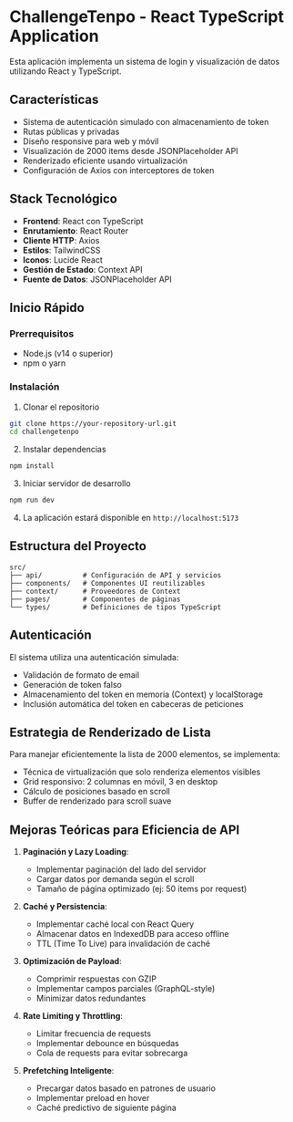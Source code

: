 # ChallengeTenpo - React TypeScript Application

Esta aplicación implementa un sistema de login y visualización de datos utilizando React y TypeScript.

## Características

- Sistema de autenticación simulado con almacenamiento de token
- Rutas públicas y privadas
- Diseño responsive para web y móvil
- Visualización de 2000 items desde JSONPlaceholder API
- Renderizado eficiente usando virtualización
- Configuración de Axios con interceptores de token

## Stack Tecnológico
- **Frontend**: React con TypeScript
- **Enrutamiento**: React Router
- **Cliente HTTP**: Axios
- **Estilos**: TailwindCSS
- **Iconos**: Lucide React
- **Gestión de Estado**: Context API
- **Fuente de Datos**: JSONPlaceholder API

## Inicio Rápido

### Prerrequisitos

- Node.js (v14 o superior)
- npm o yarn

### Instalación

1. Clonar el repositorio
```bash
git clone https://your-repository-url.git
cd challengetenpo
```

2. Instalar dependencias
```bash
npm install
```

3. Iniciar servidor de desarrollo
```bash
npm run dev
```

4. La aplicación estará disponible en `http://localhost:5173`

## Estructura del Proyecto
```
src/
├── api/          # Configuración de API y servicios
├── components/   # Componentes UI reutilizables
├── context/      # Proveedores de Context
├── pages/        # Componentes de páginas
└── types/        # Definiciones de tipos TypeScript
```

## Autenticación

El sistema utiliza una autenticación simulada:
- Validación de formato de email
- Generación de token falso
- Almacenamiento del token en memoria (Context) y localStorage
- Inclusión automática del token en cabeceras de peticiones

## Estrategia de Renderizado de Lista

Para manejar eficientemente la lista de 2000 elementos, se implementa:
- Técnica de virtualización que solo renderiza elementos visibles
- Grid responsivo: 2 columnas en móvil, 3 en desktop
- Cálculo de posiciones basado en scroll
- Buffer de renderizado para scroll suave

## Mejoras Teóricas para Eficiencia de API

1. **Paginación y Lazy Loading**:
   - Implementar paginación del lado del servidor
   - Cargar datos por demanda según el scroll
   - Tamaño de página optimizado (ej: 50 items por request)

2. **Caché y Persistencia**:
   - Implementar caché local con React Query
   - Almacenar datos en IndexedDB para acceso offline
   - TTL (Time To Live) para invalidación de caché

3. **Optimización de Payload**:
   - Comprimir respuestas con GZIP
   - Implementar campos parciales (GraphQL-style)
   - Minimizar datos redundantes

4. **Rate Limiting y Throttling**:
   - Limitar frecuencia de requests
   - Implementar debounce en búsquedas
   - Cola de requests para evitar sobrecarga

5. **Prefetching Inteligente**:
   - Precargar datos basado en patrones de usuario
   - Implementar preload en hover
   - Caché predictivo de siguiente página